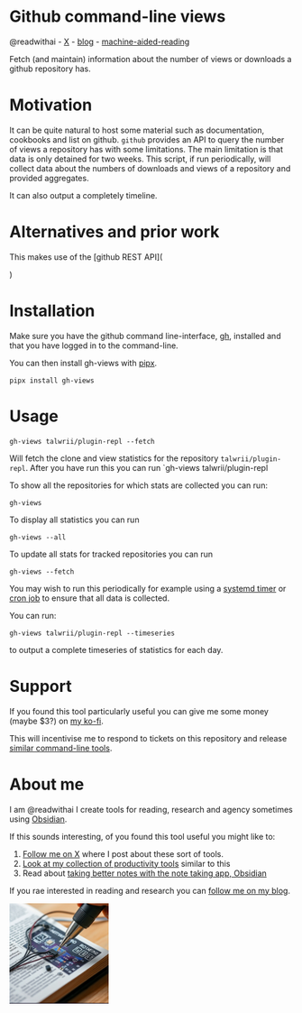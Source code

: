 # Github command-line views
@readwithai - [X](https://x.com/readwithai) - [blog](https://readwithai.substack.com) -  [machine-aided-reading](https://www.reddit.com/r/machineAidedReading/)

Fetch (and maintain) information about the number of views or downloads a github repository has.

# Motivation
It can be quite natural to host some material such as documentation, cookbooks and list on github. `github` provides an API to query the number of views a repository has with some limitations. The main limitation is that data is only detained for two weeks. This script, if run periodically, will collect data about the numbers of downloads and views of a repository and provided aggregates.

It can also output a completely timeline.

# Alternatives and prior work
This makes use of the [github REST API](

)

# Installation

Make sure you have the github command line-interface, [gh](https://github.com/cli/cli), installed and that you have logged in to the command-line.

You can then install gh-views with [pipx](https://github.com/pypa/pipx).

```
pipx install gh-views
```

# Usage
```
gh-views talwrii/plugin-repl --fetch
```

Will fetch the clone and view statistics for the repository `talwrii/plugin-repl`. After you have run this you can run `gh-views talwrii/plugin-repl

To show all the repositories for which stats are collected you can run:
```
gh-views
```

To display all statistics you can run
```
gh-views --all
```

To update all stats for tracked repositories you can run
```
gh-views --fetch
```

You may wish to run this periodically for example using a [systemd timer](https://www.freedesktop.org/software/systemd/man/latest/systemd.timer.html) or [cron job](https://kubernetes.io/docs/concepts/workloads/controllers/cron-jobs/) to ensure that all data is collected.

You can run:
```
gh-views talwrii/plugin-repl --timeseries
```
to output a complete timeseries of statistics for each day.

# Support
If you found this tool particularly useful you can give me some money (maybe $3?) on [my ko-fi](https://ko-fi.com/readwithai).

This will incentivise me to respond to tickets on this repository and release [similar command-line tools](https://readwithai.substack.com/p/my-productivity-tools).

# About me
I am @readwithai I create tools for reading, research and agency sometimes using [Obsidian](https://readwithai.substack.com/p/what-exactly-is-obsidian).

If this sounds interesting, of you found this tool useful you might like to:

1. [Follow me on X](https://x.com/readwithai) where I post about these sort of tools.
1. [Look at my collection of productivity tools](https://readwithai.substack.com/p/my-productivity-tools
) similar to this
1. Read about [taking better notes with the note taking app, Obsidian](https://readwithai.substack.com/p/making-better-notes-with-obsidian)


If you rae interested in reading and research you can [follow me on my blog](https://readwithai.substack.com).

![logo](logo.png)
